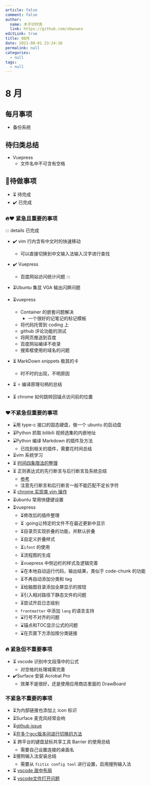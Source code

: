 ```yaml
---
article: false
comment: false
author: 
  name: 木子识时务
  link: https://github.com/sbwcwso
editLink: true
title: 08月
date: 2021-08-01 23:24:18
permalink: null
categories: 
  - null
tags: 
  - null
---
```


# 8 月

## 每月事项

- 备份系统

## 待归类总结

- Vuepress
  - 文件名中不可含有空格

## 📔待做事项

- ⏳ 待完成
- ✔️ 已完成


### 🔥❤️ 紧急且重要的事项

::: details 已完成
- ✔️ vim 行内含有中文时的快速移动
  - 可以直接切换到中文输入法输入汉字进行查找
- ✔️ Vuepress
  - 百度网站访问统计问题
:::

- ⏳Ubuntu 集显 VGA 输出闪屏问题
- ⏳vuepress
  - Container 的嵌套问题解决
    - 一个很好的记笔记的标记模板
  - 将代码托管到 coding 上
  - github 评论功能的测试
  - 将网页推送到百度
  - 百度网站编译不收录
  - 搜索框使用的域名的问题

- ⏳ MarkDown snippets 极其的卡
  - 时不时的出现，不明原因

- ⏳ ⭐ 编译原理句柄的总结

- ⏳ chrome 如何跳转回锚点访问前的位置

### ❤️不紧急但重要的事项

- ⌛用 type-c 接口的固态硬盘，做一个 ubuntu 的启动盘
- ⏳Python 抓取 bilibili 视频选集的内嵌地址
- ⌛Python 编译 Markdown 的插件及方法
  - 已找到相关的插件，需要花时间总结
- ⏳vim 系统学习
- ⏳ [时间四象限法的整理](https://zh.wikipedia.org/zh-cn/%E6%97%B6%E9%97%B4%E7%AE%A1%E7%90%86)
- ⏳ 正则表达式的先行断言与后行断言及系统总结
  - [参考](https://www.runoob.com/w3cnote/reg-lookahead-lookbehind.html)
  - 注意先行断言和后行断言一般不能匹配不定长字符
- ⏳ [chrome 实现类 vim 操作](https://chrome.google.com/webstore/detail/vimium/dbepggeogbaibhgnhhndojpepiihcmeb)
- ⏳ubuntu 常用快捷键设置
- ⏳vuepress
  - ⏳修改后的插件整理
  - ⏳ :going让特定的文件不在最近更新中显示
  - ⏳目录页实现折叠的功能，并默认折叠
  - ⏳自定义折叠样式
  - ⏳`ifont` 的使用
  - ⏳流程图的生成
  - ⏳vuepress 中侧边栏的样式及逻辑完善
  - ⌛在本地自动运行代码，输出结果，类似于 code-chunk 的功能
  - ⏳不再自动添加分类和 tag
  - ⏳给脑图目录添加全屏显示的按钮
  - ⏳引入相对路径下静态文件的问题
  - ⏳尝试开启日志级别
  - `frontmatter` 中添加 `lang` 的语言支持
  - ⌛行号不对齐的问题
  - ⌛锚点和TOC显示公式的问题
  - ⌛在页面下方添加按分类链接

### 🔥 紧急但不重要事项

- ⏳ vscode 识别中文段落中的公式
  - 对空格的处理城需完善
- ✔️Surface 安装 Acrobat Pro
  - 效果不是很好，还是使用应用商店里面的 DrawBoard

### 不紧急不重要的事项

- ⏳为内部链接也添加上 icon 标识
- ⏳Surface 麦克风经常会响
- ⏳[github issue](https://github.com/marlonrichert/zsh-autocomplete/discussions/240)
- ⏳[在多个gcc版本间进行切换的方法](https://linuxconfig.org/how-to-switch-between-multiple-gcc-and-g-compiler-versions-on-ubuntu-20-04-lts-focal-fossa)
- ⏳ 跨平台的键盘鼠标共享工具 Barrier 的使用总结
  - 需要自己设置连接的桌面名  
- ⏳搜狗输入法安装总结
  - 需要从 `fcitix config tool` 进行设置，启用搜狗输入法
- ⏳ [vscode 居中布局](https://jingyan.baidu.com/article/9158e0006e04d8e3541228f3.html)
- ⏳ [vscode文件打开问题](https://blog.csdn.net/qq_22551385/article/details/82287502)
